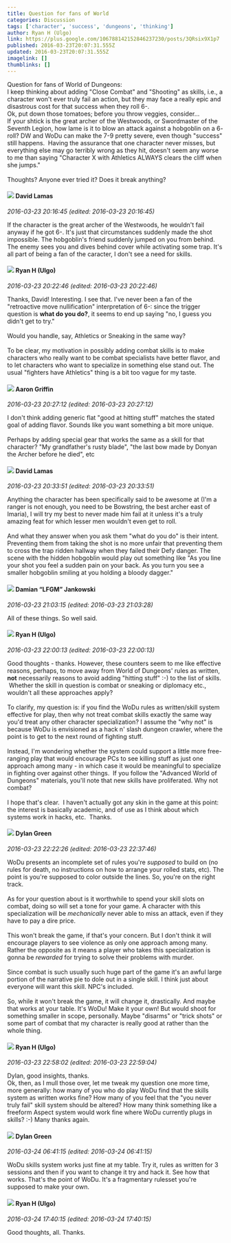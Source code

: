 ```yaml
---
title: Question for fans of World
categories: Discussion
tags: ['character', 'success', 'dungeons', 'thinking']
author: Ryan H (Ulgo)
link: https://plus.google.com/106788142152846237230/posts/3QRsix9X1p7
published: 2016-03-23T20:07:31.555Z
updated: 2016-03-23T20:07:31.555Z
imagelink: []
thumblinks: []
---
```


Question for fans of World of Dungeons:<br />I keep thinking about adding &quot;Close Combat&quot; and &quot;Shooting&quot; as skills, i.e., a character won&#39;t ever truly fail an action, but they may face a really epic and disastrous cost for that success when they roll 6-.<br />Ok, put down those tomatoes; before you throw veggies, consider...<br />If your shtick is the great archer of the Westwoods, or Swordmaster of the Seventh Legion, how lame is it to blow an attack against a hobgoblin on a 6- roll? DW and WoDu can make the 7-9 pretty severe, even though &quot;success&quot; still happens.  Having the assurance that one character never misses, but everything else may go terribly wrong as they hit, doesn&#39;t seem any worse to me than saying &quot;Character X with Athletics ALWAYS clears the cliff when she jumps.&quot;<br /><br />Thoughts? Anyone ever tried it? Does it break anything?
<div id='comment z13ydla4ply1hbfsi23vhzk50uy1jdcch'>
  <h4><img src='{{site.baseurl}}//images/avatars/115553985934194269220_photo.jpg'> David Lamas</h4>
      <p><cite>2016-03-23 20:16:45 (edited: 2016-03-23 20:16:45)</cite></p>
        <p>If the character is the great archer of the Westwoods, he wouldn&#39;t fail anyway if he got 6-. It&#39;s just that circumstances suddenly made the shot impossible. The hobgoblin&#39;s friend suddenly jumped on you from behind. The enemy sees you and dives behind cover while activating some trap. It&#39;s all part of being a fan of the caracter, I don&#39;t see a need for skills.</p>
</div>
        

<div id='comment z13ydla4ply1hbfsi23vhzk50uy1jdcch'>
  <h4><img src='{{site.baseurl}}//images/avatars/106788142152846237230_photo.jpg'> Ryan H (Ulgo)</h4>
      <p><cite>2016-03-23 20:22:46 (edited: 2016-03-23 20:22:46)</cite></p>
        <p>Thanks, David! Interesting. I see that. I&#39;ve never been a fan of the &quot;retroactive move nullification&quot; interpretation of 6-: since the trigger question is <b>what do you do?</b>, it seems to end up saying &quot;no, I guess you didn&#39;t get to try.&quot; <br /><br />Would you handle, say, Athletics or Sneaking in the same way?<br /><br />To be clear, my motivation in possibly adding combat skills is to make characters who really want to be combat specialists have better flavor, and to let characters who want to specialize in something else stand out. The usual &quot;fighters have Athletics&quot; thing is a bit too vague for my taste.</p>
</div>
        

<div id='comment z13ydla4ply1hbfsi23vhzk50uy1jdcch'>
  <h4><img src='{{site.baseurl}}//images/avatars/103667855585775066713_photo.jpg'> Aaron Griffin</h4>
      <p><cite>2016-03-23 20:27:12 (edited: 2016-03-23 20:27:12)</cite></p>
        <p>I don&#39;t think adding generic flat &quot;good at hitting stuff&quot; matches the stated goal of adding flavor. Sounds like you want something a bit more unique.<br /><br />Perhaps by adding special gear that works the same as a skill for that character? &quot;My grandfather&#39;s rusty blade&quot;, &quot;the last bow made by Donyan the Archer before he died&quot;, etc</p>
</div>
        

<div id='comment z13ydla4ply1hbfsi23vhzk50uy1jdcch'>
  <h4><img src='{{site.baseurl}}//images/avatars/115553985934194269220_photo.jpg'> David Lamas</h4>
      <p><cite>2016-03-23 20:33:51 (edited: 2016-03-23 20:33:51)</cite></p>
        <p>Anything the character has been specifically said to be awesome at (I&#39;m a ranger is not enough, you need to be Bowstring, the best archer east of Imaria), I will try my best to never made him fail at it unless it&#39;s a truly amazing feat for which lesser men wouldn&#39;t even get to roll.<br /><br />And what they answer when you ask them &quot;what do you do&quot; is their intent. Preventing them from taking the shot is no more unfair that preventing them to cross the trap ridden hallway when they failed their Defy danger. The scene with the hidden hobgoblin would play out something like &quot;As you line your shot you feel a sudden pain on your back. As you turn you see a smaller hobgoblin smiling at you holding a bloody dagger.&quot;</p>
</div>
        

<div id='comment z13ydla4ply1hbfsi23vhzk50uy1jdcch'>
  <h4><img src='{{site.baseurl}}//images/avatars/100476170927206311405_photo.jpg'> Damian “LFGM” Jankowski</h4>
      <p><cite>2016-03-23 21:03:15 (edited: 2016-03-23 21:03:28)</cite></p>
        <p>All of these things. So well said.</p>
</div>
        

<div id='comment z13ydla4ply1hbfsi23vhzk50uy1jdcch'>
  <h4><img src='{{site.baseurl}}//images/avatars/106788142152846237230_photo.jpg'> Ryan H (Ulgo)</h4>
      <p><cite>2016-03-23 22:00:13 (edited: 2016-03-23 22:00:13)</cite></p>
        <p>Good thoughts - thanks. However, these counters seem to me like effective reasons, perhaps, to move away from World of Dungeons&#39; rules as written, <b>not</b> necessarily reasons to avoid adding &quot;hitting stuff&quot; :-) to the list of skills.  Whether the skill in question is combat or sneaking or diplomacy etc., wouldn&#39;t all these approaches apply?<br /><br />To clarify, my question is: if you find the WoDu rules as written/skill system effective for play, then why not treat combat skills exactly the same way you&#39;d treat any other character specialization? I assume the &quot;why not&quot; is because WoDu is envisioned as a hack n&#39; slash dungeon crawler, where the point is to get to the next round of fighting stuff.  <br /><br />Instead, I&#39;m wondering whether the system could support a little more free-ranging play that would encourage PCs to see killing stuff as just one approach among many - in which case it would be meaningful to specialize in fighting over against other things.  If you follow the &quot;Advanced World of Dungeons&quot; materials, you&#39;ll note that new skills have proliferated. Why not combat?<br /><br />I hope that&#39;s clear.  I haven&#39;t actually got any skin in the game at this point: the interest is basically academic, and of use as I think about which systems work in hacks, etc.  Thanks.</p>
</div>
        

<div id='comment z13ydla4ply1hbfsi23vhzk50uy1jdcch'>
  <h4><img src='{{site.baseurl}}//images/avatars/115462175177465088519_photo.jpg'> Dylan Green</h4>
      <p><cite>2016-03-23 22:22:26 (edited: 2016-03-23 22:37:46)</cite></p>
        <p>WoDu presents an incomplete set of rules you&#39;re <i>supposed</i> to build on (no rules for death, no instructions on how to arrange your rolled stats, etc). The point is you&#39;re supposed to color outside the lines. So, you&#39;re on the right track. <br /><br />As for your question about is it worthwhile to spend your skill slots on combat, doing so will set a tone for your game. A character with this specialization will be <i>mechanically</i> never able to miss an attack, even if they have to pay a dire price. <br /><br />This won&#39;t break the game, if that&#39;s your concern.  But I don&#39;t think it will encourage players to see violence as only one approach among many. Rather the opposite as it means a player who takes this specialization is gonna be <i>rewarded</i> for trying to solve their problems with murder.<br /><br />Since combat is such usually such huge part of the game it&#39;s an awful large portion of the narrative pie to dole out in a single skill. I think just about everyone will want this skill. NPC&#39;s included. <br /><br />So, while it won&#39;t break the game, it will change it, drastically. And maybe that works at your table. It&#39;s WoDu! Make it your own! But would shoot for something smaller in scope, personally. Maybe &quot;disarms&quot; or &quot;trick shots&quot; or some part of combat that my character is really good at rather than the whole thing.<br /></p>
</div>
        

<div id='comment z13ydla4ply1hbfsi23vhzk50uy1jdcch'>
  <h4><img src='{{site.baseurl}}//images/avatars/106788142152846237230_photo.jpg'> Ryan H (Ulgo)</h4>
      <p><cite>2016-03-23 22:58:02 (edited: 2016-03-23 22:59:04)</cite></p>
        <p>Dylan, good insights, thanks.<br />Ok, then, as I mull those over, let me tweak my question one more time, more generally: how many of you who do play WoDu find that the skills system as written works fine? How many of you feel that the &quot;you never truly fail&quot; skill system should be altered? How many think something like a freeform Aspect system would work fine where WoDu currently plugs in skills? :-) Many thanks again.</p>
</div>
        

<div id='comment z13ydla4ply1hbfsi23vhzk50uy1jdcch'>
  <h4><img src='{{site.baseurl}}//images/avatars/115462175177465088519_photo.jpg'> Dylan Green</h4>
      <p><cite>2016-03-24 06:41:15 (edited: 2016-03-24 06:41:15)</cite></p>
        <p>WoDu skills system works just fine at my table. Try it, rules as written for 3 sessions and then if you want to change it try and hack it. See how that works. That&#39;s the point of WoDu. It&#39;s a fragmentary rulesset you&#39;re supposed to make your own.</p>
</div>
        

<div id='comment z13ydla4ply1hbfsi23vhzk50uy1jdcch'>
  <h4><img src='{{site.baseurl}}//images/avatars/106788142152846237230_photo.jpg'> Ryan H (Ulgo)</h4>
      <p><cite>2016-03-24 17:40:15 (edited: 2016-03-24 17:40:15)</cite></p>
        <p>Good thoughts, all. Thanks.</p>
</div>
        